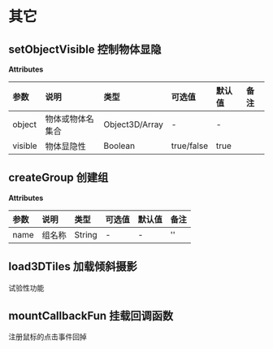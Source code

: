 # 其它

## setObjectVisible 控制物体显隐

**Attributes**

| 参数    | 说明             | 类型           | 可选值     | 默认值 | 备注 |
| :------ | :--------------- | :------------- | :--------- | :----- | :--- |
| object  | 物体或物体名集合 | Object3D/Array | -          | -      |      |
| visible | 物体显隐性       | Boolean        | true/false | true   |      |

## createGroup 创建组

**Attributes**

| 参数 | 说明   | 类型   | 可选值 | 默认值 | 备注 |
| :--- | :----- | :----- | :----- | :----- | :--- |
| name | 组名称 | String | -      | -      | ''   |

## load3DTiles 加载倾斜摄影

试验性功能

## mountCallbackFun 挂载回调函数

注册鼠标的点击事件回掉
